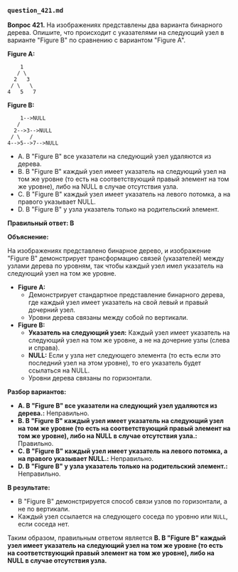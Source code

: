 ### `question_421.md`

**Вопрос 421.** На изображениях представлены два варианта бинарного дерева. Опишите, что происходит с указателями на следующий узел в варианте "Figure B" по сравнению с вариантом "Figure A".

**Figure A:**

```
    1
   / \
  2   3
 / \   \
4   5   7
```

**Figure B:**

```
    1-->NULL
   /   
  2-->3-->NULL
 / \   /
4-->5-->7-->NULL
```

-   A.  В "Figure B" все указатели на следующий узел удаляются из дерева.
-   B.  В "Figure B" каждый узел имеет указатель на следующий узел на том же уровне (то есть на соответствующий правый элемент на том же уровне), либо на NULL в случае отсутствия узла.
-   C. В "Figure B" каждый узел имеет указатель на левого потомка, а на правого указывает NULL.
-   D. В "Figure B" у узла  указатель только на родительский элемент.

**Правильный ответ: B**

**Объяснение:**

На изображениях представлено бинарное дерево, и  изображение  "Figure B" демонстрирует трансформацию связей (указателей) между узлами дерева по уровням, так чтобы каждый узел имел указатель на следующий узел на том же уровне.

*   **Figure A:**
    *   Демонстрирует стандартное представление бинарного дерева, где каждый узел имеет указатель на свой левый и правый дочерний узел.
    *    Уровни  дерева связаны между собой по вертикали.
*  **Figure B:**
     *  **Указатель на следующий узел:** Каждый узел имеет указатель на следующий узел на том же уровне, а не на дочерние узлы (слева и справа).
     *    **NULL:** Если у узла нет следующего элемента (то есть если это последний узел на этом уровне), то его указатель будет ссылаться на NULL.
    *    Уровни дерева связаны по горизонтали.

**Разбор вариантов:**
*   **A.  В "Figure B" все указатели на следующий узел удаляются из дерева.:** Неправильно.
*   **B. В "Figure B" каждый узел имеет указатель на следующий узел на том же уровне (то есть на соответствующий правый элемент на том же уровне), либо на NULL в случае отсутствия узла.:** Правильно.
*  **C. В "Figure B" каждый узел имеет указатель на левого потомка, а на правого указывает NULL.:** Неправильно.
*  **D. В "Figure B" у узла  указатель только на родительский элемент.:** Неправильно.

**В результате:**
*  В "Figure B" демонстрируется способ связи узлов по горизонтали, а не по вертикали.
*  Каждый узел ссылается на следующего соседа по уровню или `NULL`, если соседа нет.

Таким образом, правильным ответом является **B. В "Figure B" каждый узел имеет указатель на следующий узел на том же уровне (то есть на соответствующий правый элемент на том же уровне), либо на NULL в случае отсутствия узла.**
